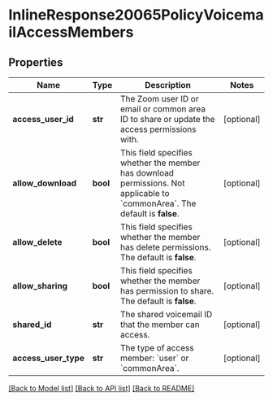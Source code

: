 # InlineResponse20065PolicyVoicemailAccessMembers

## Properties
Name | Type | Description | Notes
------------ | ------------- | ------------- | -------------
**access_user_id** | **str** | The Zoom user ID or email or common area ID to share or update the access permissions with. | [optional] 
**allow_download** | **bool** | This field specifies whether the member has download permissions. Not applicable to &#x60;commonArea&#x60;. The default is **false**. | [optional] 
**allow_delete** | **bool** | This field specifies whether the member has delete permissions. The default is **false**. | [optional] 
**allow_sharing** | **bool** | This field specifies whether the member has permission to share. The default is **false**. | [optional] 
**shared_id** | **str** | The shared voicemail ID that the member can access. | [optional] 
**access_user_type** | **str** | The type of access member: &#x60;user&#x60; or &#x60;commonArea&#x60;. | [optional] 

[[Back to Model list]](../README.md#documentation-for-models) [[Back to API list]](../README.md#documentation-for-api-endpoints) [[Back to README]](../README.md)

